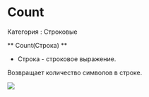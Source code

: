 ﻿
# Count

Категория : Строковые

** Count(Строка) **

* Строка - строковое выражение.

Возвращает количество символов в строке.

![](/mediatag>Строковые)

